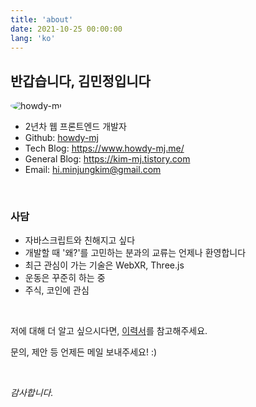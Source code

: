 ```yaml
---
title: 'about'
date: 2021-10-25 00:00:00
lang: 'ko'
---
```


## 반갑습니다, 김민정입니다

<div class="img-div" style="width: 200px">
  <img src="https://avatars.githubusercontent.com/u/58619071?v=4" alt="howdy-mj" style="border-radius: 50%;">
</div>

- 2년차 웹 프론트엔드 개발자
- Github: <a href="https://github.com/howdy-mj" target="_blank">howdy-mj</a>
- Tech Blog: <a href="https://www.howdy-mj.me/" target="_blank">https://www.howdy-mj.me/</a>
- General Blog: <a href="https://kim-mj.tistory.com/" target="_blank">https://kim-mj.tistory.com</a>
- Email: <a href="mailto:hi.minjungkim@gmail.com" target="_blank">hi.minjungkim@gmail.com</a>

<br>

### 사담

- 자바스크립트와 친해지고 싶다
- 개발할 때 '왜?\'를 고민하는 분과의 교류는 언제나 환영합니다
- 최근 관심이 가는 기술은 WebXR, Three.js
- 운동은 꾸준히 하는 중
- 주식, 코인에 관심

<br>

저에 대해 더 알고 싶으시다면, <a href="https://howdy-mj-resume.vercel.app/" target="_blank">이력서</a>를 참고해주세요.

문의, 제안 등 언제든 메일 보내주세요! :)

<br>

_감사합니다._
